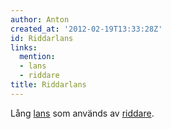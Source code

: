 ```yaml
---
author: Anton
created_at: '2012-02-19T13:33:28Z'
id: Riddarlans
links:
  mention:
  - lans
  - riddare
title: Riddarlans
---
```


Lång [lans] som används av [riddare].

  [lans]: lans
  [riddare]: riddare
